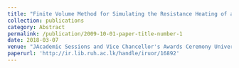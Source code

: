 ```yaml
---
title: "Finite Volume Method for Simulating the Resistance Heating of a Rectangular Metal Sheet"
collection: publications
category: Abstract
permalink: /publication/2009-10-01-paper-title-number-1
date: 2018-03-07
venue: "JAcademic Sessions and Vice Chancellor's Awards Ceremony University of Ruhuna, Sri Lanka"
paperurl: 'http://ir.lib.ruh.ac.lk/handle/iruor/16892'
---
```




